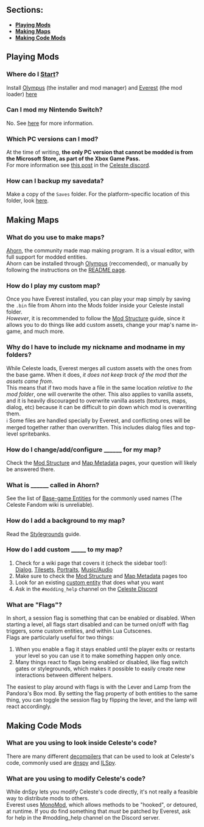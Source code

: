## Sections:
- [**Playing Mods**](#playing-mods)
- [**Making Maps**](#making-maps)
- [**Making Code Mods**](#making-code-mods)


## Playing Mods

### Where do I [Start](https://everestapi.github.io/#installing-everest)?
Install [Olympus](https://everestapi.github.io/#installing-everest) (the installer and mod manager) and [Everest](https://everestapi.github.io/) (the mod loader) [here](https://everestapi.github.io/#installing-everest)

### Can I mod my Nintendo Switch?
No. See [here](Nintendo-Switch-Modding) for more information.

### Which PC versions can I mod?
At the time of writing, **the only PC version that cannot be modded is from the Microsoft Store, as part of the Xbox Game Pass.**  
For more information see [this post](https://discord.com/channels/403698615446536203/683777712115941407/774671383828496514) in the [Celeste discord](https://discord.gg/6qjaePQ).

### How can I backup my savedata?
Make a copy of the `Saves` folder.
For the platform-specific location of this folder, look [here](https://www.pcgamingwiki.com/wiki/Celeste#Save_game_data_location).


## Making Maps

### What do you use to make maps?
[Ahorn](https://github.com/CelestialCartographers/Ahorn/blob/master/README.md), the community made map making program. It is a visual editor, with full support for modded entities.  
Ahorn can be installed through [Olympus](https://everestapi.github.io/#olympus) (reccomended), or manually by following the instructions on the [README page](https://github.com/CelestialCartographers/Ahorn/blob/master/README.md).

### How do I play my custom map?
Once you have Everest installed, you can play your map simply by saving the `.bin` file from Ahorn into the Mods folder inside your Celeste install folder.  
*However*, it is recommended to follow the [Mod Structure](Mod-Structure) guide, since it allows you to do things like add custom assets, change your map's name in-game, and much more.

### Why do I have to include my nickname and modname in my folders?
While Celeste loads, Everest merges all custom assets with the ones from the base game. When it does, *it does not keep track of the mod that the assets came from*.  
This means that if two mods have a file in the same location *relative to the mod folder*, one will overwrite the other. This also applies to vanilla assets, and it is heavily discouraged to overwrite vanilla assets (textures, maps, dialog, etc) because it can be difficult to pin down which mod is overwriting them.  
:information_source: Some files are handled specially by Everest, and conflicting ones will be merged together rather than overwritten. This includes dialog files and top-level spritebanks.

### How do I change/add/configure ______ for my map?
Check the [Mod Structure](Mod-Structure) and [Map Metadata](Map-Metadata) pages, your question will likely be answered there. 

### What is ______ called in Ahorn?
See the list of [Base-game Entities](Entity-and-Trigger-Documentation) for the commonly used names (The Celeste Fandom wiki is unreliable).

### How do I add a background to my map?
Read the [Stylegrounds](Adding-Stylegrounds) guide.

### How do I add custom _____ to my map?
1. Check for a wiki page that covers it (check the sidebar too!):  
   [Dialog](Adding-Custom-Dialogue), [Tilesets](Custom-Tilesets), [Portraits](Custom-Portraits), [Music/Audio](Adding-Custom-Audio)
2. Make sure to check the [Mod Structure](Mod-Structure) and [Map Metadata](Map-Metadata) pages too
3. Look for an existing [custom entity](https://max480-random-stuff.appspot.com/celeste/custom-entity-catalog) that does what you want
4. Ask in the `#modding_help` channel on the [Celeste Discord](https://discord.gg/6qjaePQ)

### What are "Flags"?
In short, a session flag is something that can be enabled or disabled.
When starting a level, all flags start disabled and can be turned on/off with flag triggers, some custom entities, and within Lua Cutscenes.  
Flags are particularly useful for two things: 
1. When you enable a flag it stays enabled until the player exits or restarts your level so you can use it to make something happen only once.
2. Many things react to flags being enabled or disabled, like flag switch gates or stylegrounds, which makes it possible to easily create new interactions between different helpers.

The easiest to play around with flags is with the Lever and Lamp from the Pandora's Box mod. By setting the flag property of both entities to the same thing, you can toggle the session flag by flipping the lever, and the lamp will react accordingly.

## Making Code Mods

### What are you using to look inside Celeste's code?
There are many different [decompilers](https://en.wikipedia.org/wiki/Decompiler) that can be used to look at Celeste's code, commonly used are [dnspy](https://github.com/dnSpy/dnSpy) and [ILSpy](https://github.com/icsharpcode/ILSpy).

### What are you using to modify Celeste's code?
While dnSpy lets you modify Celeste's code directly, it's not really a feasible way to distribute mods to others.  
Everest uses [MonoMod](https://github.com/MonoMod/MonoMod), which allows methods to be "hooked", or detoured, at runtime. If you do find something that _must_ be patched by Everest, ask for help in the #modding_help channel on the Discord server.